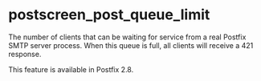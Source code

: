 # postscreen_post_queue_limit 

 The number of clients that can be waiting for service from a
real Postfix SMTP server process. When this queue is full, all
clients will
receive a 421 response. 

 This feature is available in Postfix 2.8. 


